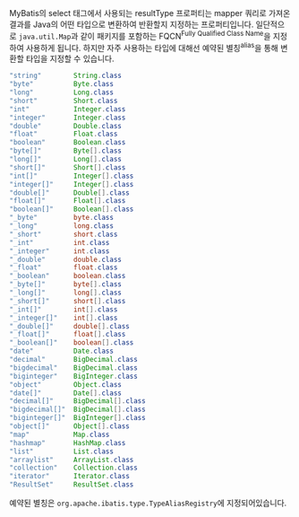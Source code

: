 MyBatis의 select 태그에서 사용되는 resultType 프로퍼티는 mapper 쿼리로 가져온 결과를 Java의 어떤 타입으로 변환하여 반환할지 지정하는 프로퍼티입니다. 일단적으로 `java.util.Map`과 같이 패키지를 포함하는 FQCN<sup>Fully Qualified Class Name</sup>을 지정하여 사용하게 됩니다. 하지만 자주 사용하는 타입에 대해선 예약된 별칭<sup>alias</sup>을 통해 변환할 타입을 지정할 수 있습니다. 

```java
"string"        String.class
"byte"          Byte.class
"long"          Long.class
"short"         Short.class
"int"           Integer.class
"integer"       Integer.class
"double"        Double.class
"float"         Float.class
"boolean"       Boolean.class
"byte[]"        Byte[].class
"long[]"        Long[].class
"short[]"       Short[].class
"int[]"         Integer[].class
"integer[]"     Integer[].class
"double[]"      Double[].class
"float[]"       Float[].class
"boolean[]"     Boolean[].class
"_byte"         byte.class
"_long"         long.class
"_short"        short.class
"_int"          int.class
"_integer"      int.class
"_double"       double.class
"_float"        float.class
"_boolean"      boolean.class
"_byte[]"       byte[].class
"_long[]"       long[].class
"_short[]"      short[].class
"_int[]"        int[].class
"_integer[]"    int[].class
"_double[]"     double[].class
"_float[]"      float[].class
"_boolean[]"    boolean[].class
"date"          Date.class
"decimal"       BigDecimal.class
"bigdecimal"    BigDecimal.class
"biginteger"    BigInteger.class
"object"        Object.class
"date[]"        Date[].class
"decimal[]"     BigDecimal[].class
"bigdecimal[]"  BigDecimal[].class
"biginteger[]"  BigInteger[].class
"object[]"      Object[].class
"map"           Map.class
"hashmap"       HashMap.class
"list"          List.class
"arraylist"     ArrayList.class
"collection"    Collection.class
"iterator"      Iterator.class
"ResultSet"     ResultSet.class
```

예약된 별칭은 `org.apache.ibatis.type.TypeAliasRegistry`에 지정되어있습니다.
